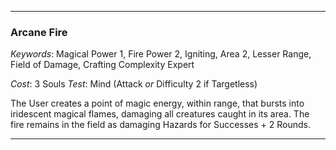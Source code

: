 ___

### Arcane Fire

*Keywords*: Magical Power 1, Fire Power 2, Igniting, Area 2, Lesser Range, Field of Damage, Crafting Complexity Expert

*Cost*: 3 Souls
*Test*: Mind (Attack *or* Difficulty 2 if Targetless)

The User creates a point of magic energy, within range, that bursts into iridescent magical flames, damaging all creatures caught in its area. The fire remains in the field as damaging Hazards for Successes + 2 Rounds.

___